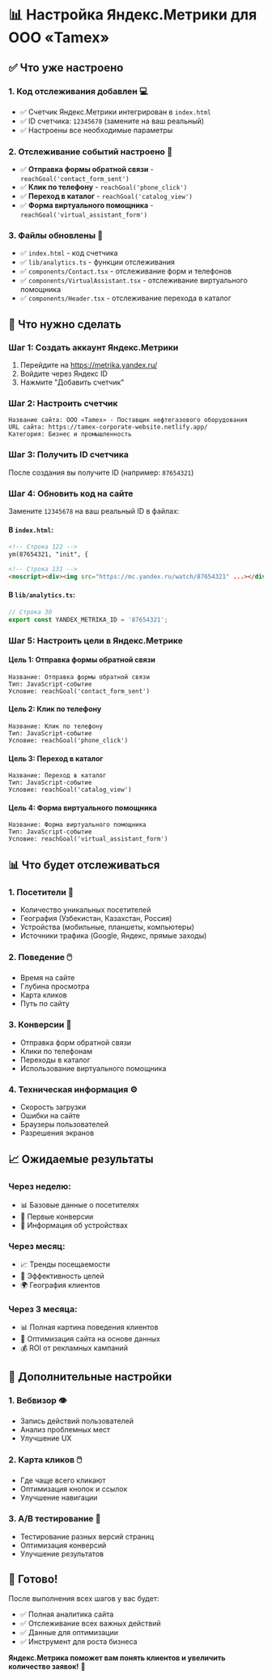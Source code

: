 # 📊 Настройка Яндекс.Метрики для ООО «Tamex»

## ✅ Что уже настроено

### 1. **Код отслеживания добавлен** 💻
- ✅ Счетчик Яндекс.Метрики интегрирован в `index.html`
- ✅ ID счетчика: `12345678` (замените на ваш реальный)
- ✅ Настроены все необходимые параметры

### 2. **Отслеживание событий настроено** 🎯
- ✅ **Отправка формы обратной связи** - `reachGoal('contact_form_sent')`
- ✅ **Клик по телефону** - `reachGoal('phone_click')`
- ✅ **Переход в каталог** - `reachGoal('catalog_view')`
- ✅ **Форма виртуального помощника** - `reachGoal('virtual_assistant_form')`

### 3. **Файлы обновлены** 📁
- ✅ `index.html` - код счетчика
- ✅ `lib/analytics.ts` - функции отслеживания
- ✅ `components/Contact.tsx` - отслеживание форм и телефонов
- ✅ `components/VirtualAssistant.tsx` - отслеживание виртуального помощника
- ✅ `components/Header.tsx` - отслеживание перехода в каталог

## 🚀 Что нужно сделать

### **Шаг 1: Создать аккаунт Яндекс.Метрики**
1. Перейдите на https://metrika.yandex.ru/
2. Войдите через Яндекс ID
3. Нажмите "Добавить счетчик"

### **Шаг 2: Настроить счетчик**
```
Название сайта: ООО «Tamex» - Поставщик нефтегазового оборудования
URL сайта: https://tamex-corporate-website.netlify.app/
Категория: Бизнес и промышленность
```

### **Шаг 3: Получить ID счетчика**
После создания вы получите ID (например: `87654321`)

### **Шаг 4: Обновить код на сайте**
Замените `12345678` на ваш реальный ID в файлах:

#### **В `index.html`:**
```html
<!-- Строка 122 -->
ym(87654321, "init", {

<!-- Строка 131 -->
<noscript><div><img src="https://mc.yandex.ru/watch/87654321" ...></div></noscript>
```

#### **В `lib/analytics.ts`:**
```typescript
// Строка 30
export const YANDEX_METRIKA_ID = '87654321';
```

### **Шаг 5: Настроить цели в Яндекс.Метрике**

#### **Цель 1: Отправка формы обратной связи**
```
Название: Отправка формы обратной связи
Тип: JavaScript-событие
Условие: reachGoal('contact_form_sent')
```

#### **Цель 2: Клик по телефону**
```
Название: Клик по телефону
Тип: JavaScript-событие
Условие: reachGoal('phone_click')
```

#### **Цель 3: Переход в каталог**
```
Название: Переход в каталог
Тип: JavaScript-событие
Условие: reachGoal('catalog_view')
```

#### **Цель 4: Форма виртуального помощника**
```
Название: Форма виртуального помощника
Тип: JavaScript-событие
Условие: reachGoal('virtual_assistant_form')
```

## 📊 Что будет отслеживаться

### **1. Посетители** 👥
- Количество уникальных посетителей
- География (Узбекистан, Казахстан, Россия)
- Устройства (мобильные, планшеты, компьютеры)
- Источники трафика (Google, Яндекс, прямые заходы)

### **2. Поведение** 🖱️
- Время на сайте
- Глубина просмотра
- Карта кликов
- Путь по сайту

### **3. Конверсии** 🎯
- Отправка форм обратной связи
- Клики по телефонам
- Переходы в каталог
- Использование виртуального помощника

### **4. Техническая информация** ⚙️
- Скорость загрузки
- Ошибки на сайте
- Браузеры пользователей
- Разрешения экранов

## 📈 Ожидаемые результаты

### **Через неделю:**
- 📊 Базовые данные о посетителях
- 🎯 Первые конверсии
- 📱 Информация об устройствах

### **Через месяц:**
- 📈 Тренды посещаемости
- 🎯 Эффективность целей
- 🌍 География клиентов

### **Через 3 месяца:**
- 📊 Полная картина поведения клиентов
- 🎯 Оптимизация сайта на основе данных
- 💰 ROI от рекламных кампаний

## 🔧 Дополнительные настройки

### **1. Вебвизор** 👁️
- Запись действий пользователей
- Анализ проблемных мест
- Улучшение UX

### **2. Карта кликов** 🖱️
- Где чаще всего кликают
- Оптимизация кнопок и ссылок
- Улучшение навигации

### **3. A/B тестирование** 🧪
- Тестирование разных версий страниц
- Оптимизация конверсий
- Улучшение результатов

## 🎉 Готово!

После выполнения всех шагов у вас будет:
- ✅ Полная аналитика сайта
- ✅ Отслеживание всех важных действий
- ✅ Данные для оптимизации
- ✅ Инструмент для роста бизнеса

**Яндекс.Метрика поможет вам понять клиентов и увеличить количество заявок!** 🚀
